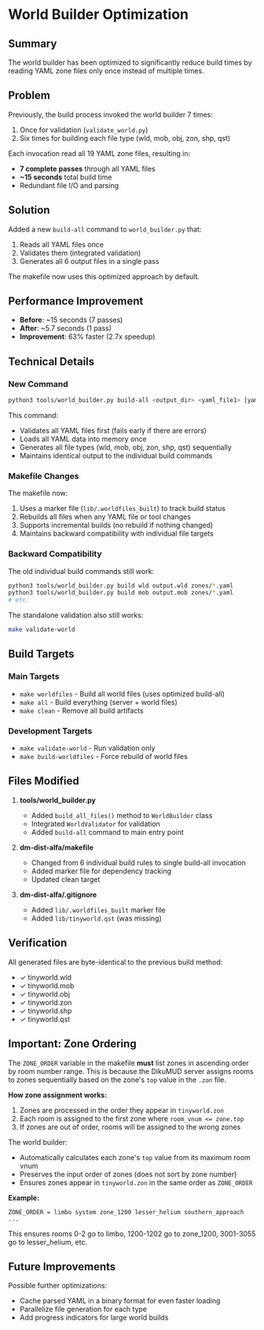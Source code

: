 # World Builder Optimization

## Summary

The world builder has been optimized to significantly reduce build times by reading YAML zone files only once instead of multiple times.

## Problem

Previously, the build process invoked the world builder 7 times:
1. Once for validation (`validate_world.py`)
2. Six times for building each file type (wld, mob, obj, zon, shp, qst)

Each invocation read all 19 YAML zone files, resulting in:
- **7 complete passes** through all YAML files
- **~15 seconds** total build time
- Redundant file I/O and parsing

## Solution

Added a new `build-all` command to `world_builder.py` that:
1. Reads all YAML files once
2. Validates them (integrated validation)
3. Generates all 6 output files in a single pass

The makefile now uses this optimized approach by default.

## Performance Improvement

- **Before**: ~15 seconds (7 passes)
- **After**: ~5.7 seconds (1 pass)
- **Improvement**: 63% faster (2.7x speedup)

## Technical Details

### New Command

```bash
python3 tools/world_builder.py build-all <output_dir> <yaml_file1> [yaml_file2 ...]
```

This command:
- Validates all YAML files first (fails early if there are errors)
- Loads all YAML data into memory once
- Generates all file types (wld, mob, obj, zon, shp, qst) sequentially
- Maintains identical output to the individual build commands

### Makefile Changes

The makefile now:
1. Uses a marker file (`lib/.worldfiles_built`) to track build status
2. Rebuilds all files when any YAML file or tool changes
3. Supports incremental builds (no rebuild if nothing changed)
4. Maintains backward compatibility with individual file targets

### Backward Compatibility

The old individual build commands still work:
```bash
python3 tools/world_builder.py build wld output.wld zones/*.yaml
python3 tools/world_builder.py build mob output.mob zones/*.yaml
# etc.
```

The standalone validation also still works:
```bash
make validate-world
```

## Build Targets

### Main Targets

- `make worldfiles` - Build all world files (uses optimized build-all)
- `make all` - Build everything (server + world files)
- `make clean` - Remove all build artifacts

### Development Targets

- `make validate-world` - Run validation only
- `make build-worldfiles` - Force rebuild of world files

## Files Modified

1. **tools/world_builder.py**
   - Added `build_all_files()` method to `WorldBuilder` class
   - Integrated `WorldValidator` for validation
   - Added `build-all` command to main entry point

2. **dm-dist-alfa/makefile**
   - Changed from 6 individual build rules to single build-all invocation
   - Added marker file for dependency tracking
   - Updated clean target

3. **dm-dist-alfa/.gitignore**
   - Added `lib/.worldfiles_built` marker file
   - Added `lib/tinyworld.qst` (was missing)

## Verification

All generated files are byte-identical to the previous build method:
- ✓ tinyworld.wld
- ✓ tinyworld.mob
- ✓ tinyworld.obj
- ✓ tinyworld.zon
- ✓ tinyworld.shp
- ✓ tinyworld.qst

## Important: Zone Ordering

The `ZONE_ORDER` variable in the makefile **must** list zones in ascending order by room number range. This is because the DikuMUD server assigns rooms to zones sequentially based on the zone's `top` value in the `.zon` file.

**How zone assignment works:**
1. Zones are processed in the order they appear in `tinyworld.zon`
2. Each room is assigned to the first zone where `room_vnum <= zone.top`
3. If zones are out of order, rooms will be assigned to the wrong zones

The world builder:
- Automatically calculates each zone's `top` value from its maximum room vnum
- Preserves the input order of zones (does not sort by zone number)
- Ensures zones appear in `tinyworld.zon` in the same order as `ZONE_ORDER`

**Example:**
```
ZONE_ORDER = limbo system zone_1200 lesser_helium southern_approach ...
```
This ensures rooms 0-2 go to limbo, 1200-1202 go to zone_1200, 3001-3055 go to lesser_helium, etc.

## Future Improvements

Possible further optimizations:
- Cache parsed YAML in a binary format for even faster loading
- Parallelize file generation for each type
- Add progress indicators for large world builds
